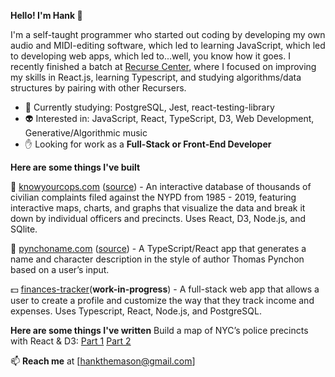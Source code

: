 **Hello!  I'm Hank 👋**

I'm a self-taught programmer who started out coding by developing my own audio and MIDI-editing software, which led to learning JavaScript, which led to developing web apps, which led to...well, you know how it goes.  I recently finished a batch at [Recurse Center](https://www.recurse.com), where I focused on improving my skills in React.js, learning Typescript, and studying algorithms/data structures by pairing with other Recursers.  

- 📓  Currently studying: PostgreSQL, Jest, react-testing-library
- 👽  Interested in: JavaScript, React, TypeScript, D3, Web Development, Generative/Algorithmic music
- ✋  Looking for work as a **Full-Stack or Front-End Developer**

**Here are some things I've built**

👮  [knowyourcops.com](https://knowyourcops.com) ([source](https://github.com/hankthemason/knowyourcops.nyc)) - An interactive database of thousands of civilian complaints filed against the NYPD from 1985 - 2019, featuring interactive maps, charts, and graphs that visualize the data and break it down by individual officers and precincts. Uses React, D3, Node.js, and SQlite.

📙  [pynchoname.com](https://pynchoname.com) ([source](https://github.com/hankthemason/pynchon-name-generator)) - A TypeScript/React app that generates a name and character description in the style of author Thomas Pynchon based on a user’s input.

💵  [finances-tracker](https://github.com/hankthemason/finances-tracker)(**work-in-progress**)  - A full-stack web app that allows a user to create a profile and customize the way that they track income and expenses. Uses Typescript, React, Node.js, and PostgreSQL.

**Here are some things I've written**
Build a map of NYC’s police precincts with React & D3: [Part 1](https://hankthemason.medium.com/build-a-map-of-nycs-police-precincts-with-react-d3-part-1-ae4b433def5c) [Part 2](https://hankthemason.medium.com/build-a-map-of-nycs-police-precincts-with-react-d3-part-2-f02620395bf5)

:mailbox: **Reach me** at [hankthemason@gmail.com]

